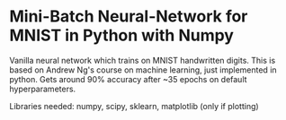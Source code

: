 # Mini-Batch Neural-Network for MNIST in Python with Numpy
Vanilla neural network which trains on MNIST handwritten digits. This is based on Andrew Ng's course on machine learning, just implemented in python. Gets around 90% accuracy after ~35 epochs on default hyperparameters. 

Libraries needed: numpy, scipy, sklearn, matplotlib (only if plotting)
